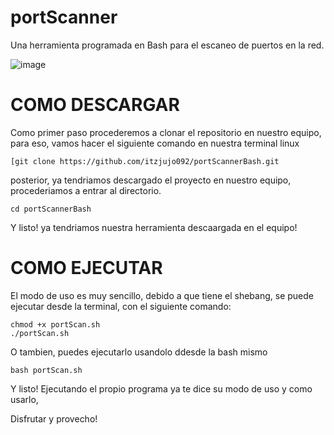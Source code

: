 # portScanner
Una herramienta programada en Bash para el escaneo de puertos en la red.

![image](https://github.com/itzjujo092/hostScannerLocal/assets/74797604/4e1b6591-b430-4589-8240-04368b015c17)

# COMO DESCARGAR
Como primer paso procederemos a clonar el repositorio en nuestro equipo, para eso, vamos hacer el siguiente comando en nuestra terminal linux
```
[git clone https://github.com/itzjujo092/portScannerBash.git
```
posterior, ya tendriamos descargado el proyecto en nuestro equipo, procederiamos a entrar al directorio.
```
cd portScannerBash
```
Y listo! ya tendriamos nuestra herramienta descaargada en el equipo!

# COMO EJECUTAR
El modo de uso es muy sencillo, debido a que tiene el shebang, se puede ejecutar desde la terminal, con el siguiente comando:
```
chmod +x portScan.sh
./portScan.sh
```
O tambien, puedes ejecutarlo usandolo ddesde la bash mismo

```
bash portScan.sh
```
Y listo! Ejecutando el propio programa ya te dice su modo de uso y como usarlo, 

Disfrutar y provecho!
